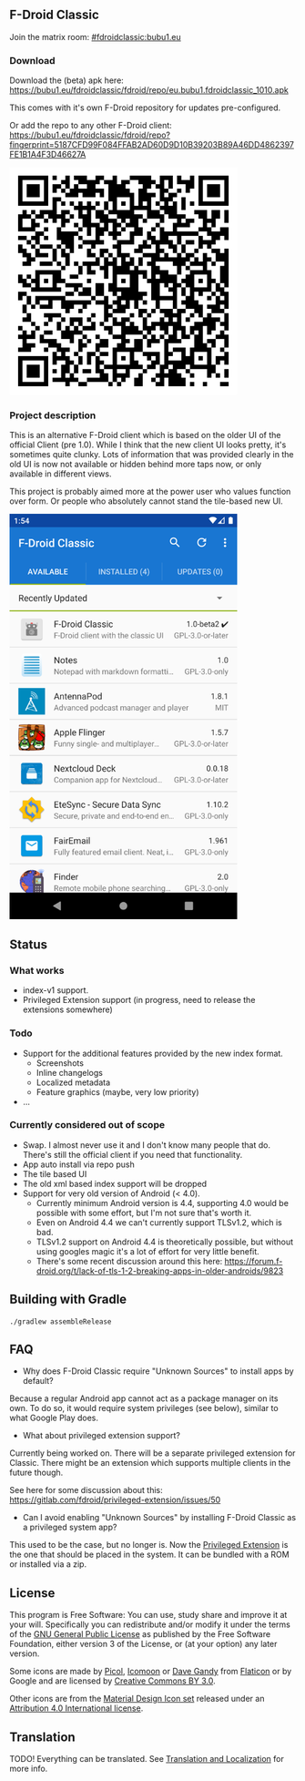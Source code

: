 ## F-Droid Classic

Join the matrix room: [#fdroidclassic:bubu1.eu](https://matrix.to/#/#fdroidclassic:bubu1.eu)

### Download

Download the (beta) apk here: https://bubu1.eu/fdroidclassic/fdroid/repo/eu.bubu1.fdroidclassic_1010.apk

This comes with it's own F-Droid repository for updates pre-configured.

Or add the repo to any other F-Droid client: https://bubu1.eu/fdroidclassic/fdroid/repo?fingerprint=5187CFD99F084FFAB2AD60D9D10B39203B89A46DD4862397FE1B1A4F3D46627A

<img src="screenshots/repo-qr.png" width="400">

### Project description

This is an alternative F-Droid client which is based on the older UI of the official Client (pre 1.0).
While I think that the new client UI looks pretty, it's sometimes quite clunky.
Lots of information that was provided clearly in the old UI is now not available or hidden behind more taps now, or only available in different views.

This project is probably aimed more at the power user who values function over form. Or people who absolutely cannot stand the tile-based new UI.

<img src="screenshots/screenshot.png" width="400">

## Status

### What works

* index-v1 support.
* Privileged Extension support (in progress, need to release the extensions somewhere)

### Todo

* Support for the additional features provided by the new index format.
  * Screenshots
  * Inline changelogs
  * Localized metadata
  * Feature graphics (maybe, very low priority)
* ...

### Currently considered out of scope

* Swap. I almost never use it and I don't know many people that do. There's still the official client if you need that functionality.
* App auto install via repo push
* The tile based UI
* The old xml based index support will be dropped
* Support for very old version of Android (< 4.0).
  * Currently minimum Android version is 4.4, supporting 4.0 would be possible with some effort, but I'm not sure that's worth it.
  * Even on Android 4.4 we can't currently support TLSv1.2, which is bad.
  * TLSv1.2 support on Android 4.4 is theoretically possible, but without using googles magic it's a lot of effort for very little benefit.
  * There's some recent discussion around this here: https://forum.f-droid.org/t/lack-of-tls-1-2-breaking-apps-in-older-androids/9823


## Building with Gradle

    ./gradlew assembleRelease

## FAQ

* Why does F-Droid Classic require "Unknown Sources" to install apps by default?

Because a regular Android app cannot act as a package manager on its
own. To do so, it would require system privileges (see below), similar
to what Google Play does.

* What about privileged extension support?

Currently being worked on. There will be a separate privileged extension for Classic. There might be an extension which supports multiple clients in the future though.

See here for some discussion about this: https://gitlab.com/fdroid/privileged-extension/issues/50

* Can I avoid enabling "Unknown Sources" by installing F-Droid Classic as a  privileged system app?

This used to be the case, but no longer is. Now the [Privileged
Extension](https://gitlab.com/fdroid/privileged-extension) is the one that should be placed in
the system. It can be bundled with a ROM or installed via a zip.

## License

This program is Free Software: You can use, study share and improve it at your
will. Specifically you can redistribute and/or modify it under the terms of the
[GNU General Public License](https://www.gnu.org/licenses/gpl.html) as
published by the Free Software Foundation, either version 3 of the License, or
(at your option) any later version.

Some icons are made by [Picol](http://www.flaticon.com/authors/picol),
[Icomoon](http://www.flaticon.com/authors/icomoon) or
[Dave Gandy](http://www.flaticon.com/authors/dave-gandy) from
[Flaticon](http://www.flaticon.com) or by Google and are licensed by
[Creative Commons BY 3.0](https://creativecommons.org/licenses/by/3.0/).

Other icons are from the
[Material Design Icon set](https://github.com/google/material-design-icons)
released under an
[Attribution 4.0 International license](https://creativecommons.org/licenses/by/4.0/).


## Translation

TODO!
Everything can be translated.  See
[Translation and Localization](https://f-droid.org/docs/Translation_and_Localization)
for more info.
